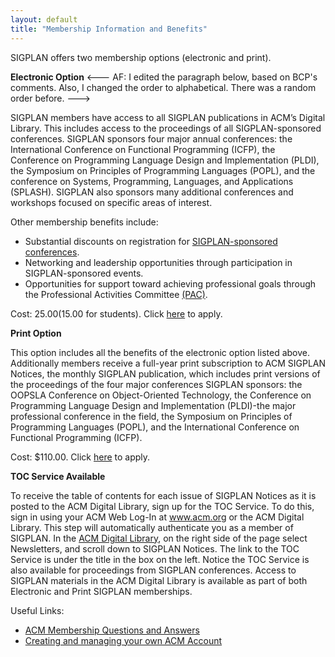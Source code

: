 ```yaml
---
layout: default
title: "Membership Information and Benefits"
---
```

SIGPLAN offers two membership options (electronic and print).

**Electronic Option**
<--- AF: I edited the paragraph below, based on BCP's comments. Also,
I changed the order to alphabetical. There was a random order before. --->

SIGPLAN members have access to all SIGPLAN publications in ACM’s Digital
Library. This includes access to the proceedings of all SIGPLAN-sponsored
conferences. SIGPLAN sponsors four major annual conferences: the International Conference on Functional Programming (ICFP), the Conference on Programming Language Design and Implementation (PLDI), the Symposium on Principles of Programming Languages (POPL), and the conference on Systems, Programming, Languages, and Applications 
(SPLASH).  SIGPLAN also sponsors many additional conferences and workshops focused on specific areas of interest.


Other membership benefits include:

 *  Substantial discounts on registration for [SIGPLAN-sponsored conferences](/Conferences).
 *  Networking and leadership opportunities through participation in SIGPLAN-sponsored events.
 *  Opportunities for support toward achieving professional goals through the Professional Activities Committee [(PAC)](/PAC).

<!-- BCP: Are the prices up to date?  Is there any reason to mention them -->
<!-- here at all?  Do the links work? -->
<!--- AF: I think we can delete this. ---> 

Cost: $25.00 ($15.00 for students). Click [here](https://campus.acm.org/public/gensigqj/gensigqj_control.cfm?promo=QJSIG&offering=423&form_type=SIG) to apply.

**Print Option**

This option includes all the benefits of the electronic option listed above. Additionally members receive a full-year print subscription to ACM SIGPLAN Notices, the monthly SIGPLAN publication, which includes print versions of the proceedings of the four major conferences SIGPLAN sponsors: the OOPSLA Conference on Object-Oriented Technology, the Conference on Programming Language Design and Implementation (PLDI)-the major professional conference in the field, the Symposium on Principles of Programming Languages (POPL), and the International Conference on Functional Programming (ICFP).

Cost: $110.00. Click [here](https://campus.acm.org/public/gensigqj/gensigqj_control.cfm?promo=QJSIG&offering=023&form_type=SIG) to apply.

**TOC Service Available**

<!-- BCP: Probably dead? -->
<!--- AF: Yes, delete? --->

To receive the table of contents for each issue of SIGPLAN Notices as it is posted to the ACM Digital Library, sign up for the TOC Service. To do this, sign in using your ACM Web Log-In at www.acm.org or the ACM Digital Library. This step will automatically authenticate you as a member of SIGPLAN. In the [ACM Digital Library](http://www.acm.org/dl), on the right side of the page select Newsletters, and scroll down to SIGPLAN Notices. The link to the TOC Service is under the title in the box on the left.
Notice the TOC Service is also available for proceedings from SIGPLAN conferences.
Access to SIGPLAN materials in the ACM Digital Library is available as part of both Electronic and Print SIGPLAN memberships.

Useful Links:

 *  [ACM Membership Questions and Answers](http://www.acm.org/membership/)
 *  [Creating and managing your own ACM Account](http://www.acm.org/about_acm/acmorg.html)

